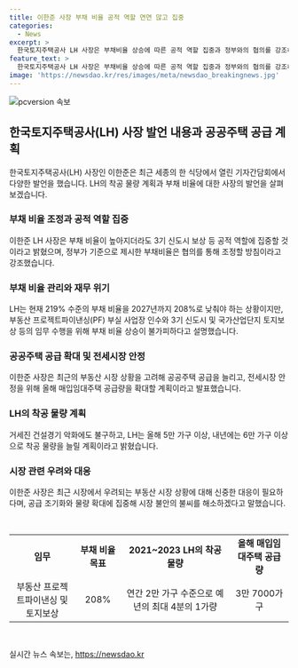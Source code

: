 ```yaml
---
title: 이한준 사장 부채 비율 공적 역할 연연 않고 집중
categories:
  - News
excerpt: >
  한국토지주택공사 LH 사장은 부채비율 상승에 따른 공적 역할 집중과 정부와의 협의를 강조하며, 재원 확보를 통한 부채비율 상승을 받아들일 것임을 밝혔다. 특히 공공주택 공급을 늘려 부동산 시장 불안을 해소하는 방안을 제시했다. 2021년에는 5만 가구, 내년에는 6만 가구 이상의 공공주택 착공을 계획하고 있으며, 전세시장 안정을 위해 매입임대주택 공급량도 확대할 예정이다.
feature_text: >
  한국토지주택공사 LH 사장은 부채비율 상승에 따른 공적 역할 집중과 정부와의 협의를 강조하며, 재원 확보를 통한 부채비율 상승을 받아들일 것임을 밝혔다. 특히 공공주택 공급을 늘려 부동산 시장 불안을 해소하는 방안을 제시했다. 2021년에는 5만 가구, 내년에는 6만 가구 이상의 공공주택 착공을 계획하고 있으며, 전세시장 안정을 위해 매입임대주택 공급량도 확대할 예정이다.
image: 'https://newsdao.kr/res/images/meta/newsdao_breakingnews.jpg'
---
```


<p><img src="https://newsdao.kr/res/images/meta/newsdao_breakingnews.jpg" alt="pcversion 속보" /></p>

<h2 data-ke-size="size26">한국토지주택공사(LH) 사장 발언 내용과 공공주택 공급 계획</h2>

<p data-ke-size="size16">한국토지주택공사(LH) 사장인 이한준은 최근 세종의 한 식당에서 열린 기자간담회에서 다양한 발언을 했습니다. LH의 착공 물량 계획과 부채 비율에 대한 사장의 발언을 살펴보겠습니다.</p>

<h3>부채 비율 조정과 공적 역할 집중</h3>

<p data-ke-size="size16">이한준 LH 사장은 부채 비율이 높아지더라도 3기 신도시 보상 등 공적 역할에 집중할 것이라고 밝혔으며, 정부가 기준으로 제시한 부채비율은 협의를 통해 조정할 방침이라고 강조했습니다.</p>

<h3>부채 비율 관리와 재무 위기</h3>

<p data-ke-size="size16">LH는 현재 219% 수준의 부채 비율을 2027년까지 208%로 낮춰야 하는 상황이지만, 부동산 프로젝트파이낸싱(PF) 부실 사업장 인수와 3기 신도시 및 국가산업단지 토지보상 등의 임무 수행을 위해 부채 비율 상승이 불가피하다고 설명했습니다.</p>

<h3>공공주택 공급 확대 및 전세시장 안정</h3>

<p data-ke-size="size16">이한준 사장은 최근의 부동산 시장 상황을 고려해 공공주택 공급을 늘리고, 전세시장 안정을 위해 올해 매입임대주택 공급량을 확대할 계획이라고 발표했습니다.</p>

<h3>LH의 착공 물량 계획</h3>

<p data-ke-size="size16">거세진 건설경기 악화에도 불구하고, LH는 올해 5만 가구 이상, 내년에는 6만 가구 이상으로 착공 물량을 늘릴 계획이라고 밝혔습니다.</p>

<h3>시장 관련 우려와 대응</h3>

<p data-ke-size="size16">이한준 사장은 최근 시장에서 우려되는 부동산 시장 상황에 대해 신중한 대응이 필요하다며, 공급 조기화와 물량 확대에 집중해 시장 불안의 불씨를 해소하겠다고 말했습니다.</p>

<p data-ke-size="size16">&nbsp;</p>

<table>
    <tbody>
        <tr>
            <td style="text-align: center; height: 17px;"><b>임무</b></td>
            <td style="text-align: center; height: 17px;"><b>부채 비율 목표</b></td>
            <td style="text-align: center; height: 17px;"><b>2021~2023 LH의 착공 물량</b></td>
            <td style="text-align: center; height: 17px;"><b>올해 매입임대주택 공급량</b></td>
        </tr>
        <tr>
            <td style="text-align: center; height: 17px;">부동산 프로젝트파이낸싱 및 토지보상</td>
            <td style="text-align: center; height: 17px;">208%</td>
            <td style="text-align: center; height: 17px;">연간 2만 가구 수준으로 예년의 최대 4분의 1가량</td>
            <td style="text-align: center; height: 17px;">3만 7000가구</td>
        </tr>
    </tbody>
</table>

<p data-ke-size="size16">&nbsp;</p>
실시간 뉴스 속보는, <a href="https://newsdao.kr" rel="dofollow">https://newsdao.kr</a>


